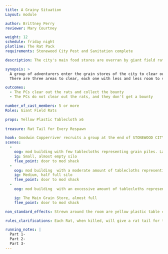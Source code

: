 ```yaml
---
title: A Grainy Situation
Layout: module

author: Brittney Perry	
reviewer: Mary Courtney

weight: 12
schedule: friday night
plotline: The Rat Pack
requirements: Stonewood City Pest and Sanitation complete

description: The city's main food stores are overran by giant field rats. These rats will eat everything and spread disease. The city is asking the local adventurers to help clear the rats from the main grain store area. The city is offering a 30 silver reward to clear out the stores.

synopsis: >  
  A group of adventurers enter the grain stores of the city to clear out the Giant Field Rat infestation. The grain stores are dangerous, and sink holes are easy to step into. Strewn around the room are yellow plastic table cloths, which represent grain sink holes. If a PC steps or falls into a grain sink hole, they can not move the part in contact with the sinkhole until they are rescued on a three count of "I pull you free". They can pull out a stuck player on a three count, as long as they don't touch the grain. A player cannot free themselves from the grain. The Rats are immune to the sink holes and may walk freely.
  There are three areas to clear, each one with less and less room to safely walk, and more rats as the walking space lessens. The first is a small silo, partially filled with grain, and has a small infestation. The second is a medium silo, half filled with grain and a heavier infestation. The last is the main grain store that is almost full and contains a very heavy infestation. All three levels must be cleared to receive pay. 

outcomes: 
  - The PCs clear out the rats and collect the bounty
  - The PCs do not clear out the rats, and they don't get a bounty

number_of_cast_members: 5 or more
Roles: Giant Field Rats

props: Yellow Plastic Tablecloth x6
 
treasure: Rat Tail for Every Respawn

hook: Goodwin Copperriver recruits a group at the end of STONEWOOD CITY PEST AND SANITATION
scenes: 
  - 
    oog: mod building with few tablecloths representing grain piles. Large gaps between tablecloths, medium size infestation
    ig: Small, almost empty silo 
    flee_point: door to mod shack 
  - 
    oog: mod building  with a moderate amount of tablecloths representing grain piles. Medium gaps between tablecloths, large infestation
    ig: Medium, half full silo 
    flee_point: door to mod shack 
  - 
    oog: mod building  with an excessive amount of tablecloths representing grain piles. Small gaps between tablecloths, extra large infestation

    ig: The Main Grain Store, almost full
    flee_point: door to mod shack 

non_standard_effects: Strewn around the room are yellow plastic table cloths, which are grain sink holes. If a PC steps or falls into a grain pit, they can not move any body part in contact with the plastic and are rescued on a three count [One I pull you free, Two I pull you free... etc].

rules_clarifications: Each Rat, when killed, will give a rat tail for the bounty. These are in game items.

running_notes: |
  Part 1- 
  Part 2- 
  Part 3- 
---
```


